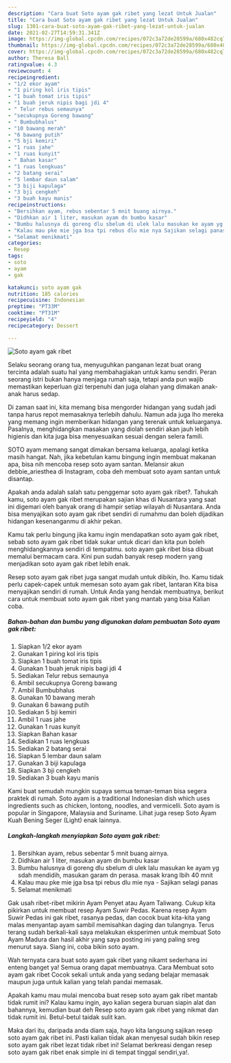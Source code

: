 ```yaml
---
description: "Cara buat Soto ayam gak ribet yang lezat Untuk Jualan"
title: "Cara buat Soto ayam gak ribet yang lezat Untuk Jualan"
slug: 1301-cara-buat-soto-ayam-gak-ribet-yang-lezat-untuk-jualan
date: 2021-02-27T14:59:31.341Z
image: https://img-global.cpcdn.com/recipes/072c3a72de28599a/680x482cq70/soto-ayam-gak-ribet-foto-resep-utama.jpg
thumbnail: https://img-global.cpcdn.com/recipes/072c3a72de28599a/680x482cq70/soto-ayam-gak-ribet-foto-resep-utama.jpg
cover: https://img-global.cpcdn.com/recipes/072c3a72de28599a/680x482cq70/soto-ayam-gak-ribet-foto-resep-utama.jpg
author: Theresa Ball
ratingvalue: 4.3
reviewcount: 4
recipeingredient:
- "1/2 ekor ayam"
- "1 piring kol iris tipis"
- "1 buah tomat iris tipis"
- "1 buah jeruk nipis bagi jdi 4"
- " Telur rebus semaunya"
- "secukupnya Goreng bawang"
- " Bumbubhalus"
- "10 bawang merah"
- "6 bawang putih"
- "5 bji kemiri"
- "1 ruas jahe"
- "1 ruas kunyit"
- " Bahan kasar"
- "1 ruas lengkuas"
- "2 batang serai"
- "5 lembar daun salam"
- "3 biji kapulaga"
- "3 bji cengkeh"
- "3 buah kayu manis"
recipeinstructions:
- "Bersihkan ayam, rebus sebentar 5 mnit buang airnya."
- "Didhkan air 1 liter, masukan ayam dn bumbu kasar"
- "Bumbu halusnya di goreng dlu sbelum di ulek lalu masukan ke ayam yg sdah mendidih, masukan garam dn perasa. masak krang lbih 40 mnit"
- "Kalau mau pke mie jga bsa tpi rebus dlu mie nya Sajikan selagi panas"
- "Selamat menikmati"
categories:
- Resep
tags:
- soto
- ayam
- gak

katakunci: soto ayam gak 
nutrition: 185 calories
recipecuisine: Indonesian
preptime: "PT33M"
cooktime: "PT31M"
recipeyield: "4"
recipecategory: Dessert

---
```



![Soto ayam gak ribet](https://img-global.cpcdn.com/recipes/072c3a72de28599a/680x482cq70/soto-ayam-gak-ribet-foto-resep-utama.jpg)

Selaku seorang orang tua, menyuguhkan panganan lezat buat orang tercinta adalah suatu hal yang membahagiakan untuk kamu sendiri. Peran seorang istri bukan hanya menjaga rumah saja, tetapi anda pun wajib memastikan keperluan gizi terpenuhi dan juga olahan yang dimakan anak-anak harus sedap.

Di zaman  saat ini, kita memang bisa mengorder hidangan yang sudah jadi tanpa harus repot memasaknya terlebih dahulu. Namun ada juga lho mereka yang memang ingin memberikan hidangan yang terenak untuk keluarganya. Pasalnya, menghidangkan masakan yang diolah sendiri akan jauh lebih higienis dan kita juga bisa menyesuaikan sesuai dengan selera famili. 

SOTO ayam memang sangat dimakan bersama keluarga, apalagi ketika masih hangat. Nah, jika kebetulan kamu bingung ingin membuat makanan apa, bisa nih mencoba resep soto ayam santan. Melansir akun debbie_ariesthea di Instagram, coba deh membuat soto ayam santan untuk disantap.

Apakah anda adalah salah satu penggemar soto ayam gak ribet?. Tahukah kamu, soto ayam gak ribet merupakan sajian khas di Nusantara yang saat ini digemari oleh banyak orang di hampir setiap wilayah di Nusantara. Anda bisa menyajikan soto ayam gak ribet sendiri di rumahmu dan boleh dijadikan hidangan kesenanganmu di akhir pekan.

Kamu tak perlu bingung jika kamu ingin mendapatkan soto ayam gak ribet, sebab soto ayam gak ribet tidak sukar untuk dicari dan kita pun boleh menghidangkannya sendiri di tempatmu. soto ayam gak ribet bisa dibuat memalui bermacam cara. Kini pun sudah banyak resep modern yang menjadikan soto ayam gak ribet lebih enak.

Resep soto ayam gak ribet juga sangat mudah untuk dibikin, lho. Kamu tidak perlu capek-capek untuk memesan soto ayam gak ribet, lantaran Kita bisa menyajikan sendiri di rumah. Untuk Anda yang hendak membuatnya, berikut cara untuk membuat soto ayam gak ribet yang mantab yang bisa Kalian coba.

<!--inarticleads1-->

##### Bahan-bahan dan bumbu yang digunakan dalam pembuatan Soto ayam gak ribet:

1. Siapkan 1/2 ekor ayam
1. Gunakan 1 piring kol iris tipis
1. Siapkan 1 buah tomat iris tipis
1. Gunakan 1 buah jeruk nipis bagi jdi 4
1. Sediakan  Telur rebus semaunya
1. Ambil secukupnya Goreng bawang
1. Ambil  Bumbubhalus
1. Gunakan 10 bawang merah
1. Gunakan 6 bawang putih
1. Sediakan 5 bji kemiri
1. Ambil 1 ruas jahe
1. Gunakan 1 ruas kunyit
1. Siapkan  Bahan kasar
1. Sediakan 1 ruas lengkuas
1. Sediakan 2 batang serai
1. Siapkan 5 lembar daun salam
1. Gunakan 3 biji kapulaga
1. Siapkan 3 bji cengkeh
1. Sediakan 3 buah kayu manis


Kami buat semudah mungkin supaya semua teman-teman bisa segera praktek di rumah. Soto ayam is a traditional Indonesian dish which uses ingredients such as chicken, lontong, noodles, and vermicelli. Soto ayam is popular in Singapore, Malaysia and Suriname. Lihat juga resep Soto Ayam Kuah Bening Seger (Light) enak lainnya. 

<!--inarticleads2-->

##### Langkah-langkah menyiapkan Soto ayam gak ribet:

1. Bersihkan ayam, rebus sebentar 5 mnit buang airnya.
1. Didhkan air 1 liter, masukan ayam dn bumbu kasar
1. Bumbu halusnya di goreng dlu sbelum di ulek lalu masukan ke ayam yg sdah mendidih, masukan garam dn perasa. masak krang lbih 40 mnit
1. Kalau mau pke mie jga bsa tpi rebus dlu mie nya - Sajikan selagi panas
1. Selamat menikmati


Gak usah ribet-ribet mikirin Ayam Penyet atau Ayam Taliwang. Cukup kita pikirkan untuk membuat resep Ayam Suwir Pedas. Karena resep Ayam Suwir Pedas ini gak ribet, rasanya pedas, dan cocok buat kita-kita yang malas menyantap ayam sambil memisahkan daging dan tulangnya. Terus terang sudah berkali-kali saya melakukan eksperimen untuk membuat Soto Ayam Madura dan hasil akhir yang saya posting ini yang paling sreg menurut saya. Siang ini, coba bikin soto ayam. 

Wah ternyata cara buat soto ayam gak ribet yang nikamt sederhana ini enteng banget ya! Semua orang dapat membuatnya. Cara Membuat soto ayam gak ribet Cocok sekali untuk anda yang sedang belajar memasak maupun juga untuk kalian yang telah pandai memasak.

Apakah kamu mau mulai mencoba buat resep soto ayam gak ribet mantab tidak rumit ini? Kalau kamu ingin, ayo kalian segera buruan siapin alat dan bahannya, kemudian buat deh Resep soto ayam gak ribet yang nikmat dan tidak rumit ini. Betul-betul taidak sulit kan. 

Maka dari itu, daripada anda diam saja, hayo kita langsung sajikan resep soto ayam gak ribet ini. Pasti kalian tiidak akan menyesal sudah bikin resep soto ayam gak ribet lezat tidak ribet ini! Selamat berkreasi dengan resep soto ayam gak ribet enak simple ini di tempat tinggal sendiri,ya!.

